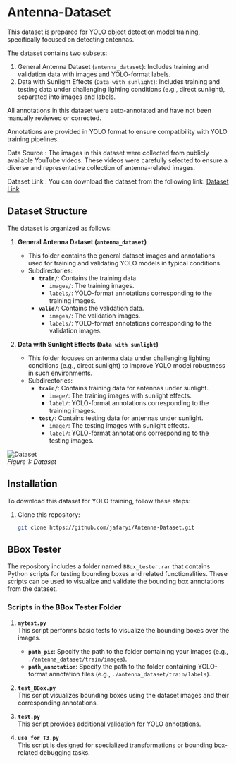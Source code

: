 # Antenna-Dataset
This dataset is prepared for YOLO object detection model training, specifically focused on detecting antennas. 

The dataset contains two subsets:
1. General Antenna Dataset (`antenna_dataset`): Includes training and validation data with images and YOLO-format labels.
2. Data with Sunlight Effects (`Data with sunlight`): Includes training and testing data under challenging lighting conditions (e.g., direct sunlight), separated into images and labels.

All annotations in this dataset were auto-annotated and have not been manually reviewed or corrected.

Annotations are provided in YOLO format to ensure compatibility with YOLO training pipelines.




Data Source :
The images in this dataset were collected from publicly available YouTube videos. These videos were carefully selected to ensure a diverse and representative collection of antenna-related images.

Dataset Link :
You can download the dataset from the following link: [Dataset Link]( https://drive.google.com/file/d/1jFjSSOv4nJ_-z-rTVW3mcS-uE5K7S9_p/view?usp=sharing)


## Dataset Structure
The dataset is organized as follows:

1. **General Antenna Dataset (`antenna_dataset`)**
   - This folder contains the general dataset images and annotations used for training and validating YOLO models in typical conditions.
   - Subdirectories:
     - **`train/`**: Contains the training data.
       - `images/`: The training images.
       - `labels/`: YOLO-format annotations corresponding to the training images.
     - **`valid/`**: Contains the validation data.
       - `images/`: The validation images.
       - `labels/`: YOLO-format annotations corresponding to the validation images.

2. **Data with Sunlight Effects (`Data with sunlight`)**
   - This folder focuses on antenna data under challenging lighting conditions (e.g., direct sunlight) to improve YOLO model robustness in such environments.
   - Subdirectories:
     - **`train/`**: Contains training data for antennas under sunlight.
       - `image/`: The training images with sunlight effects.
       - `label/`: YOLO-format annotations corresponding to the training images.
     - **`test/`**: Contains testing data for antennas under sunlight.
       - `image/`: The testing images with sunlight effects.
       - `label/`: YOLO-format annotations corresponding to the testing images.
      
![Dataset](https://github.com/user-attachments/assets/fde77bf1-6aff-4a08-b601-8ca69c3fb362)  
*Figure 1: Dataset*

## Installation
To download this dataset for YOLO training, follow these steps:

1. Clone this repository:
   ```bash
   git clone https://github.com/jafaryi/Antenna-Dataset.git


## BBox Tester

The repository includes a folder named `BBox_tester.rar` that contains Python scripts for testing bounding boxes and related functionalities. These scripts can be used to visualize and validate the bounding box annotations from the dataset.

### Scripts in the BBox Tester Folder

1. **`mytest.py`**  
   This script performs basic tests to visualize the bounding boxes over the images.  
   - **`path_pic`**: Specify the path to the folder containing your images (e.g., `./antenna_dataset/train/images`).
   - **`path_annotation`**: Specify the path to the folder containing YOLO-format annotation files (e.g., `./antenna_dataset/train/labels`).

2. **`test_BBox.py`**  
   This script visualizes bounding boxes using the dataset images and their corresponding annotations.

3. **`test.py`**  
   This script provides additional validation for YOLO annotations.

4. **`use_for_T3.py`**  
   This script is designed for specialized transformations or bounding box-related debugging tasks.




